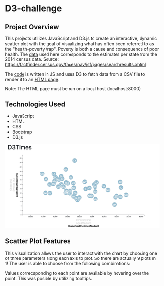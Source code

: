 # D3-challenge


## Project Overview

This projects utilizes JavaScript and D3.js to create an interactive, dynamic scatter plot with the goal of visualizing what has often been referred to as the "health-poverty trap". Poverty is both a cause and consequence of poor health. The [data](assets/data/data.csv) used here corresponds to the estimates per state from the 2014 census data. Source: https://factfinder.census.gov/faces/nav/jsf/pages/searchresults.xhtml

The [code](assets/js/app.js) is written in JS and uses D3 to fetch data from a CSV file to render it to an [HTML page](index.html).

Note: The HTML page must be run on a local host (localhost:8000).

## Technologies Used

- JavaScript
- HTML
- CSS
- Bootstrap
- D3.js

![](images/scatterplot.png)

## Scatter Plot Features

This visualization allows the user to interact with the chart by choosing one of three parameters along each axis to plot. So there are actually 9 plots in 1!
The user is able to choose from the following combinations:
















Values correcsponding to each point are available by hovering over the point. This was posible by utilizing tooltips.


